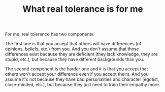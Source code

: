 ﻿---
layout: post
title: "What real tolerance is for me"
---

For me, real tolerance has two components.

The first one is that you accept that others will have differences (of opinions, beliefs, etc.) from you. And you don't assume that those differences exist because they are deficient (they lack knowledge, they are stupid, etc.), but because they have different backgrounds than you.

The second component is the harder one and it is that you accept that others won't accept your difference even if you accept theirs. And you assume it's not because they have bad personalities and character (egotist, close-minded, etc.), but because they just need to train their empathy more.